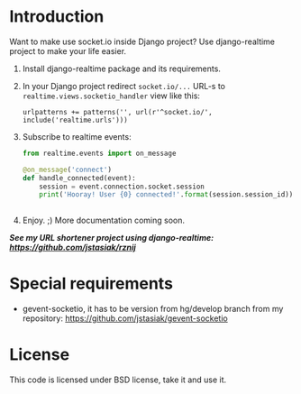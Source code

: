 Introduction
=====

Want to make use socket.io inside Django project? Use django-realtime project to make your life easier.

1. Install django-realtime package and its requirements.
2. In your Django project redirect ``socket.io/...`` URL-s to ``realtime.views.socketio_handler`` view like this:

    ```urlpatterns += patterns('', url(r'^socket.io/', include('realtime.urls')))```

1. Subscribe to realtime events:
    
    ```python
    from realtime.events import on_message

    @on_message('connect')
    def handle_connected(event):
        session = event.connection.socket.session
        print('Hooray! User {0} connected!'.format(session.session_id))```
        
1. Enjoy. ;) More documentation coming soon.


***See my URL shortener project using django-realtime: https://github.com/jstasiak/rznij***

Special requirements
====================

* gevent-socketio, it has to be version from hg/develop branch from my repository: https://github.com/jstasiak/gevent-socketio

License
====

This code is licensed under BSD license, take it and use it.